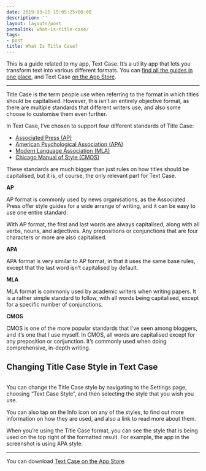 ```yaml
---
date: 2019-03-25 15:05:25+00:00
description: ''
layout: layouts/post
permalink: what-is-title-case/
tags:
- post
title: What Is Title Case?
---
```


<p>This is a guide related to my app, Text Case. It’s a utility app that lets you transform text into various different formats. You can <a href="https://chrishannah.me/category/text-case-guides/">find all the guides in one place</a>, and Text Case <a href="https://itunes.apple.com/us/app/text-case/id1407730596?mt=8">on the App Store</a>.</p>
<hr>
<p>Title Case is the term people use when referring to the format in which titles should be capitalised. However, this isn’t an entirely objective format, as there are multiple standards that different writers use, and also some choose to customise them even further.</p>
<p>In Text Case, I’ve chosen to support four different standards of Title Case:</p>
<ul>
<li><a href="https://www.apstylebook.com">Associated Press (AP)</a></li>
<li><a href="http://blog.apastyle.org/apastyle/2012/03/title-case-and-sentence-case-capitalization-in-apa-style.html">American Psychological Association (APA)</a></li>
<li><a href="https://style.mla.org/capitalization-of-titles">Modern Language Association (MLA)</a></li>
<li><a href="https://www.chicagomanualofstyle.org/qanda/data/faq/topics/CapitalizationTitles/faq0007.html">Chicago Manual of Style (CMOS)</a></li>
</ul>
<p>These standards are much bigger than just rules on how titles should be capitalised, but it is, of course, the only relevant part for Text Case.</p>
<p><strong>AP</strong></p>
<p>AP format is commonly used by news organisations, as the Associated Press offer style guides for a wide arrange of writing, and it can be easy to use one entire standard.</p>
<p>With AP format, the first and last words are always capitalised, along with all verbs, nouns, and adjectives. Any prepositions or conjunctions that are four characters or more are also capitalised.</p>
<p><strong>APA</strong></p>
<p>APA format is very similar to AP format, in that it uses the same base rules, except that the last word isn&#8217;t capitalised by default.</p>
<p><strong>MLA</strong></p>
<p>MLA format is commonly used by academic writers when writing papers. It is a rather simple standard to follow, with all words being capitalised, except for a specific number of conjunctions.</p>
<p><strong>CMOS</strong></p>
<p>CMOS is one of the more popular standards that I’ve seen among bloggers, and it’s one that I use myself. In CMOS, all words are capitalised except for any preposition or conjunction. It’s commonly used when doing comprehensive, in-depth writing.</p>
<h2>Changing Title Case Style in Text Case</h2>
<p><img src="https://cdn.chrishannah.me/images/2019/03/Title-Case-Style-Guide-Screenshot.png" alt="">
<p>You can change the Title Case style by navigating to the Settings page, choosing “Text Case Style”, and then selecting the style that you wish you use.</p>
<p>You can also tap on the Info icon on any of the styles, to find out more information on how they are used, and also a link to read more about them.</p>
<p>When you’re using the Title Case format, you can see the style that is being used on the top right of the formatted result. For example, the app in the screenshot is using APA style.</p>
<hr>
<p>You can download <a href="https://itunes.apple.com/us/app/text-case/id1407730596?mt=8">Text Case on the App Store</a>.</p>
